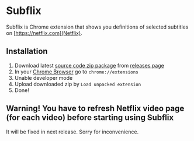 # Subflix
Subflix is Chrome extension that shows you definitions of selected subtitles on [https://netflix.com](Netflix).

## Installation
1. Download latest [source code zip package](https://github.com/micorix/subflix/archive/0.0.1.zip) from [releases page](https://github.com/micorix/subflix/releases)
2. In your [Chrome Browser](https://chrome.com) go to `chrome://extensions`
3. Unable developer mode
4. Upload downloaded zip by `Load unpacked extension`
5. Done!

## Warning! You have to refresh Netflix video page (for each video) before starting using Subflix
It will be fixed in next release. Sorry for inconvenience.
